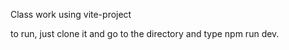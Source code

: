 Class work using vite-project 

to run, just clone it and go to the directory and type npm run dev.
